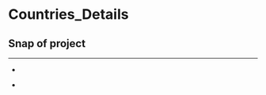 # Countries_Details

## Snap of project
<hr />

- [](/public/Screenshot_2.png) 

- [](/public/Screenshot_1.png) 
